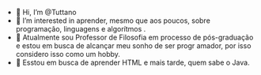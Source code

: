 - 👋 Hi, I’m @Tuttano
- 👀 I’m interested in  aprender, mesmo que aos poucos, sobre programação, linguagens e algorítmos .
- 🌱  Atualmente sou Professor de Filosofia em processo de pós-graduação e estou em busca de alcançar meu sonho de ser progr
amador, por isso considero isso como um hobby.
- 💞️ Esstou em busca de aprender HTML e mais tarde, quem sabe o Java.
<!---
Tuttano/Tuttano is a ✨ special ✨ repository because its `README.md` (this file) appears on your GitHub profile.
You can click the Preview link to take a look at your changes.
--->
